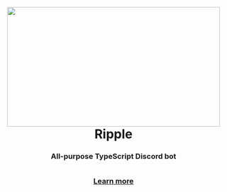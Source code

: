 <h1 align="center">
  <br>
  <a href="https://github.com/AlphaRunic/Ripple"><img src="https://images.wallpaperscraft.com/image/drop_ripple_purple_115080_1280x720.jpg" width="480" height="270"></a>
  <br>
  Ripple
  <br>
</h1>
<h3 align="center">All-purpose TypeScript Discord bot</p>
<br>
<a href="https://alpharunic.github.io/Ripple/" align="center">Learn more</a>
